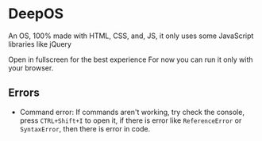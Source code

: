 # DeepOS

An OS, 100% made with HTML, CSS, and, JS, it only uses some JavaScript libraries like jQuery

Open in fullscreen for the best experience
For now you can run it only with your browser.

## Errors

 - Command error: If commands aren't working, try check the console, press ``CTRL+Shift+I`` to open it, if there is error like ``ReferenceError`` or ``SyntaxError``, then there is error in code.
